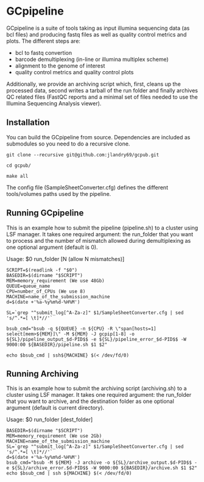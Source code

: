 GCpipeline
==========

GCpipeline is a suite of tools taking as input illumina sequencing data (as bcl files) and producing fastq files as well as quality control metrics and plots. 
The different steps are:
* bcl to fastq convertion
* barcode demultiplexing (in-line or illumina multiplex scheme)
* alignment to the genome of interest
* quality control metrics and quality control plots

Additionally, we provide an archiving script which, first, cleans up the processed data, second writes a tarball of the run folder and finally archives QC related files (FastQC reports and a minimal set of files needed to use the Illumina Sequencing Analysis viewer).  

Installation
------------

You can build the GCpipeline from source. Dependencies are included as submodules so you need to do a recursive clone. 

`git clone --recursive git@github.com:jlandry69/gcpub.git`

`cd gcpub/`

`make all`

The config file (SampleSheetConverter.cfg) defines the different tools/volumes paths used by the pipeline.

Running GCpipeline
------------------

This is an example how to submit the pipeline (pipeline.sh) to a cluster using LSF manager. It takes one required argument: the run_folder that you want to process and the number of mismatch allowed during demultiplexing as one optional argument (default is 0).

Usage: $0 run_folder [N (allow N mismatches)]

```
SCRIPT=$(readlink -f "$0")
BASEDIR=$(dirname "$SCRIPT")
MEM=memory_requirement (We use 48Gb)
QUEUE=queue_name
CPU=number_of_CPUs (We use 8)
MACHINE=name_of_the_submission_machine
d=$(date +'%a-%y%m%d-%H%M')

SL=`grep "^submit_log[^A-Za-z]" $1/SampleSheetConverter.cfg | sed 's/^.*=[ \t]*//'`

bsub_cmd="bsub -q ${QUEUE} -n ${CPU} -R \"span[hosts=1] select[mem>${MEM}]\" -M ${MEM} -J gcpip[1-8] -o ${SL}/pipeline_output_$d-PID$$ -e ${SL}/pipeline_error_$d-PID$$ -W 9000:00 ${BASEDIR}/pipeline.sh $1 $2"

echo $bsub_cmd | ssh${MACHINE} $(< /dev/fd/0)
```
Running Archiving
-----------------

This is an example how to submit the archiving script (archiving.sh) to a cluster using LSF manager. It takes one required argument: the run_folder that you want to archive, and the destination folder as one optional argument (default is current directory).

Usage: $0 run_folder [dest_folder]

```
BASEDIR=$(dirname "$SCRIPT")
MEM=memory_requirement (We use 2Gb)
MACHINE=name_of_the_submission_machine
SL=`grep "^submit_log[^A-Za-z]" $1/SampleSheetConverter.cfg | sed 's/^.*=[ \t]*//'`
d=$(date +'%a-%y%m%d-%H%M')
bsub_cmd="bsub -M ${MEM} -J archive -o ${SL}/archive_output.$d-PID$$ -e ${SL}/archive_error.$d-PID$$ -W 9000:00 ${BASEDIR}/archive.sh $1 $2"
echo $bsub_cmd | ssh ${MACHINE} $(< /dev/fd/0)
```
